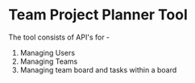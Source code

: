 # Team Project Planner Tool
The tool consists of API's for - 
1. Managing Users
2. Managing Teams
3. Managing team board and tasks within a board
